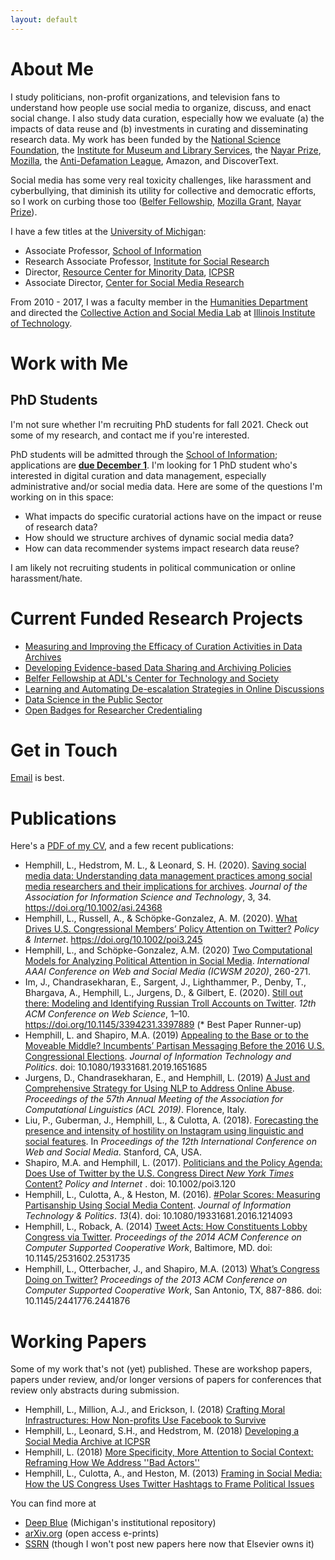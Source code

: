```yaml
---
layout: default
---
```


# About Me

I study politicians, non-profit organizations, and television fans to understand how people use social media to organize, discuss, and enact social change. I also study data curation, especially how we evaluate (a) the impacts of data reuse and (b) investments in curating and disseminating research data. My work has been funded by the [National Science Foundation](https://nsf.gov/awardsearch/advancedSearchResult?PIId=&PIFirstName=libby&PILastName=hemphill&IncludeCoPI=true&BooleanElement=All&BooleanRef=All&ActiveAwards=true&ExpiredAwards=true), the [Institute for Museum and Library Services](https://www.imls.gov/grants/awarded/lg-37-19-0134-19), the [Nayar Prize](https://web.iit.edu/nayar-prize/finalists/teams/cyberbullying-early-warning-and-response-system), [Mozilla](https://blog.mozilla.org/blog/2018/07/11/mozilla-funds-top-research-projects/), the [Anti-Defamation League](https://www.adl.org/belfer-fellows), Amazon, and DiscoverText. 

Social media has some very real toxicity challenges, like harassment and cyberbullying, that diminish its utility for collective and democratic efforts, so I work on curbing those too ([Belfer Fellowship](https://www.adl.org/belfer-fellows), [Mozilla Grant](https://blog.mozilla.org/blog/2018/07/11/mozilla-funds-top-research-projects/), [Nayar Prize](https://web.iit.edu/nayar-prize/finalists/teams/cyberbullying-early-warning-and-response-system)).

I have a few titles at the [University of Michigan](http://www.umich.edu):

* Associate Professor, [School of Information](https://www.si.umich.edu/)
* Research Associate Professor, [Institute for Social Research](http://home.isr.umich.edu/)
* Director, [Resource Center for Minority Data](http://www.icpsr.umich.edu/RCMD), [ICPSR](http://www.icpsr.umich.edu/icpsrweb/)
* Associate Director, [Center for Social Media Research](https://csmr.umich.edu/)

From 2010 - 2017, I was a faculty member in the [Humanities Department](https://humansciences.iit.edu/humanities) and directed the [Collective Action and Social Media Lab](http://www.casmlab.org) at [Illinois Institute of Technology](http://www.iit.edu).

# Work with Me

## PhD Students

I'm not sure whether I'm recruiting PhD students for fall 2021. Check out some of my research, and contact me if you're interested.

PhD students will be admitted through the [School of Information](https://beta.si.umich.edu/programs/phd-information); applications are __[due December 1](https://beta.si.umich.edu/programs/phd-information/how-do-i-apply)__. I'm looking for 1 PhD student who's interested in digital curation and data management, especially administrative and/or social media data. Here are some of the questions I'm working on in this space:
* What impacts do specific curatorial actions have on the impact or reuse of research data?
* How should we structure archives of dynamic social media data?
* How can data recommender systems impact research data reuse?

I am likely not recruiting students in political communication or online harassment/hate.

<!--
I'm especially interested in students who are curious about the impact of social media on democracy and civic engagement and how we can use computation and automation to make conversations and participation (in politics, in science, in society) more _just_ and _accessible_. You should have _stats_ and _computational expertise_ or be willing to gain some quickly. You should also have expertise or a strong interest in _political science_, _critical race and feminism studies_, and/or _communication_. 

For instance, one of the papers I'm writing now uses a classification model we developed in Python using scikit-learn and nltk. We label tweets with that model and then use multinomial logisitic regression to understand differences between policy tweeting patterns in Congress. I use this approach---build and train a model, label some content, analyze the patterns, and explain the implications for political science and communication---in most of my work, and you should be interested in those steps and experienced in at least one of them.

## Undergraduates

I welcome undergrads in my research group! Right now, the best way to get involved is through [the Undergraduate Research Opportunity Program (UROP)](https://lsa.umich.edu/urop/students/fall-winter-programs.html) at Michigan. I'll start interviewing for Fall/Winter on September 11, 2019. This year's project is called "Using Machine Learning and Experiments to Detect and Address Extremism": 

Extremist groups are especially adept at hiding in plain sight by using language that differs only slightly from acceptable speech (e.g., "blame on both sides") or employing thinly-veiled phrases that mask nefarious intent (e.g., "preserve our culture"). The subtleties of white supremacist language, especially, are not effectively captured by existing computational approaches to detecting and addressing it online. This project attempts to address this challenge by building an adaptive language model to detect white supremacist speech online. We will build machine learning models that can detect extremist speech and its changes (either over time or from innocuous speech) and create an API to help partners and users rate content they encounter.

-->

# Current Funded Research Projects

* [Measuring and Improving the Efficacy of Curation Activities in Data Archives](https://www.imls.gov/grants/awarded/lg-37-19-0134-19)
* [Developing Evidence-based Data Sharing and Archiving Policies](https://nsf.gov/awardsearch/showAward?AWD_ID=1930645&HistoricalAwards=false)
* [Belfer Fellowship at ADL's Center for Technology and Society](https://www.adl.org/belfer-fellows)
* [Learning and Automating De-escalation Strategies in Online Discussions](https://blog.mozilla.org/blog/2018/07/11/mozilla-funds-top-research-projects/)
* [Data Science in the Public Sector](https://nsf.gov/awardsearch/showAward?AWD_ID=1829724&HistoricalAwards=false)
* [Open Badges for Researcher Credentialing](https://nsf.gov/awardsearch/showAward?AWD_ID=1839868&HistoricalAwards=false)

# Get in Touch

[Email](mailto:libbyh@umich.edu) is best.

# Publications

Here's a [PDF of my CV](/files/hemphill_cv.pdf), and a few recent publications:

* Hemphill, L., Hedstrom, M. L., & Leonard, S. H. (2020). [Saving social media data: Understanding data management practices among social media researchers and their implications for archives](https://asistdl.onlinelibrary.wiley.com/doi/abs/10.1002/asi.24368). _Journal of the Association for Information Science and Technology_, 3, 34. https://doi.org/10.1002/asi.24368
* Hemphill, L., Russell, A., & Schöpke-Gonzalez, A. M. (2020). [What Drives U.S. Congressional Members’ Policy Attention on Twitter?](https://onlinelibrary.wiley.com/doi/full/10.1002/poi3.245) _Policy & Internet_. https://doi.org/10.1002/poi3.245
* Hemphill, L., and Schöpke-Gonzalez, A.M. (2020) [Two Computational Models for Analyzing Political Attention in Social Media](https://aaai.org/ojs/index.php/ICWSM/article/view/7297/7151). _International AAAI Conference on Web and Social Media (ICWSM 2020)_, 260-271.
* Im, J., Chandrasekharan, E., Sargent, J., Lighthammer, P., Denby, T., Bhargava, A., Hemphill, L., Jurgens, D., & Gilbert, E. (2020). [Still out there: Modeling and Identifying Russian Troll Accounts on Twitter](https://dl.acm.org/doi/10.1145/3394231.3397889). _12th ACM Conference on Web Science_, 1–10. https://doi.org/10.1145/3394231.3397889 (* Best Paper Runner-up)
* Hemphill, L. and Shapiro, M.A. (2019) [Appealing to the Base or to the Moveable Middle? Incumbents’ Partisan Messaging Before the 2016 U.S. Congressional Elections](/files/Hemphill_Shapiro_Appealing_to_the_Base_JITP_AM.pdf).  _Journal of Information Technology and Politics_. doi: 10.1080/19331681.2019.1651685
* Jurgens, D., Chandrasekharan, E., and Hemphill, L. (2019) [A Just and Comprehensive Strategy for Using NLP to Address Online Abuse](https://www.aclweb.org/anthology/P19-1357.pdf). _Proceedings of the 57th Annual Meeting of the Association for Computational Linguistics (ACL 2019)_. Florence, Italy.
* Liu, P., Guberman, J., Hemphill, L., & Culotta, A. (2018). [Forecasting the presence and intensity of hostility on Instagram using linguistic and social features](files/Liu_et_al_Hostility_forecast_ICWSM.pdf). In *Proceedings of the 12th International Conference on Web and Social Media*. Stanford, CA, USA.
* Shapiro, M.A. and Hemphill, L. (2017). [Politicians and the Policy Agenda: Does Use of Twitter by the U.S. Congress Direct _New York Times_ Content?](/files/Shapiro_Hemphill_2016_Politicians_and_the_Policy_Agenda.pdf) _Policy and Internet_ . doi: 10.1002/poi3.120
* Hemphill, L., Culotta, A., & Heston, M. (2016). [#Polar Scores: Measuring Partisanship Using Social Media Content](/files/Hemphill_Culotta_Heston_2016_Polar_Scores.pdf). _Journal of Information Technology & Politics_. _13_(4). doi: 10.1080/19331681.2016.1214093
* Hemphill, L., Roback, A. (2014) [Tweet Acts: How Constituents Lobby Congress via Twitter](/files/Hemphill_and_Roback_2014_Tweet_Acts.pdf). _Proceedings of the 2014 ACM Conference on Computer Supported Cooperative Work_, Baltimore, MD. doi: 10.1145/2531602.2531735
* Hemphill, L., Otterbacher, J., and Shapiro, M.A. (2013) [What’s Congress Doing on Twitter?](/files/Hemphill_Otterbacher_Shapiro_2013_Whats_Congress_Doing_on_Twitter.pdf) _Proceedings of the 2013 ACM Conference on Computer Supported Cooperative Work_, San Antonio, TX, 887-886. doi: 10.1145/2441776.2441876

# Working Papers

Some of my work that's not (yet) published. These are workshop papers, papers under review, and/or longer versions of papers for conferences that review only abstracts during submission.

* Hemphill, L., Million, A.J., and Erickson, I. (2018) [Crafting Moral Infrastructures: How Non-profits Use Facebook to Survive](https://deepblue.lib.umich.edu/handle/2027.42/145477)
* Hemphill, L., Leonard, S.H., and Hedstrom, M. (2018) [Developing a Social Media Archive at ICPSR](https://deepblue.lib.umich.edu/bitstream/handle/2027.42/143185/Developing%20SOMAR%20at%20ICPSR.pdf?sequence=1&isAllowed=y)
* Hemphill, L. (2018) [More Specificity, More Attention to Social Context: Reframing How We Address ''Bad Actors''](http://hdl.handle.net/2027.42/142392)
* Hemphill, L., Culotta, A., and Heston, M. (2013) [Framing in Social Media: How the US Congress Uses Twitter Hashtags to Frame Political Issues](https://papers.ssrn.com/sol3/papers.cfm?abstract_id=2317335)

You can find more at 

* [Deep Blue](https://deepblue.lib.umich.edu/browse?value=Hemphill%2C+Libby&type=author) (Michigan's institutional repository)
* [arXiv.org](https://arxiv.org/search/?searchtype=author&query=Libby+Hemphill) (open access e-prints)
* [SSRN](https://papers.ssrn.com/sol3/cf_dev/AbsByAuth.cfm?per_id=1474958) (though I won't post new papers here now that Elsevier owns it)
